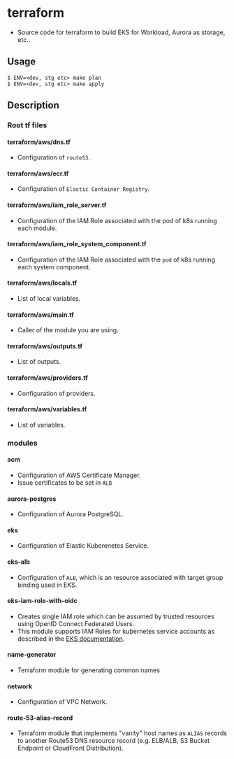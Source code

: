 # terraform
* Source code for terraform to build EKS for Workload, Aurora as storage, etc..

## Usage
```
$ ENV=<dev, stg etc> make plan
$ ENV=<dev, stg etc> make apply
```

## Description

### Root tf files

#### terraform/aws/dns.tf
* Configuration of `route53`.

#### terraform/aws/ecr.tf
* Configuration of `Elastic Container Registry`.

#### terraform/aws/iam_role_server.tf
* Configuration of the IAM Role associated with the pod of k8s running each module.

#### terraform/aws/iam_role_system_component.tf
* Configuration of the IAM Role associated with the `pod` of k8s running each system component.


#### terraform/aws/locals.tf
* List of local variables.

#### terraform/aws/main.tf
* Caller of the module you are using.

#### terraform/aws/outputs.tf
* List of outputs.

#### terraform/aws/providers.tf
* Configuration of providers.

#### terraform/aws/variables.tf
* List of variables.

### modules
#### acm
* Configuration of AWS Certificate Manager.
* Issue certificates to be set in `ALB`

#### aurora-postgres
* Configuration of Aurora PostgreSQL.

#### eks
* Configuration of Elastic Kuberenetes Service.

#### eks-alb
* Configuration of `ALB`, which is an resource associated with target group binding used in EKS.

#### eks-iam-role-with-oidc
* Creates single IAM role which can be assumed by trusted resources using OpenID Connect Federated Users.
* This module supports IAM Roles for kubernetes service accounts as described in the [EKS documentation](https://docs.aws.amazon.com/eks/latest/userguide/iam-roles-for-service-accounts.html).

#### name-generator
* Terraform module for generating common names

#### network
* Configuration of VPC Network.

#### route-53-alias-record
* Terraform module that implements "vanity" host names as `ALIAS` records to another Route53 DNS resource record (e.g. ELB/ALB, S3 Bucket Endpoint or CloudFront Distribution).
